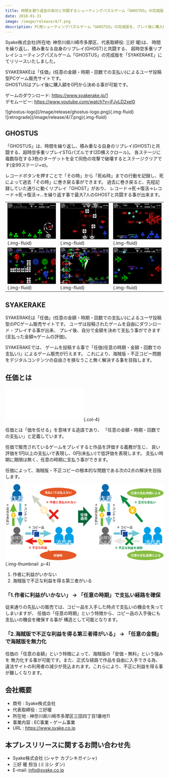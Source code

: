 ```yaml
---
title: 時間を遡り過去の自分と共闘するシューティングパズルゲーム「GHOSTUS」の完成版をリリース
date: 2018-01-31
image: /image/release/4/7.png
description: PC用シューティングパズルゲーム「GHOSTUS」の完成版を、プレイ後に購入額(0円～)を決めるゲーム販売サイト「SYAKERAKE」にてリリースしました。
---
```


Syake株式会社(所在地: 神奈川県川崎市多摩区、代表取締役: 三好 暖)は、
時間を繰り返し、積み重なる自身のリプレイ(GHOST)と共闘する、
超時空多重リプレイシューティングパズルゲーム「GHOSTUS」の完成版を「SYAKERAKE」にてリリースいたしました。

SYAKERAKEは「任価」(任意の金額・時期・回数での支払い)によるユーザ投稿型PCゲーム販売サイトです。  
GHOSTUSはプレイ後に購入額を0円から決める事が可能です。

ゲームのダウンロード: <https://www.syakerake.jp/1>  
デモムービー: <https://www.youtube.com/watch?v=jFJyLD2xel0>

<!--more-->

<div class="row">
<div class="col-md-6">
![ghostus-logo](/image/release/ghostus-logo.png){.img-fluid}
</div>
<div class="col-md-6">
![retrograde](/image/release/4/7.png){.img-fluid}
</div>
</div>

## GHOSTUS
「GHOSTUS」は、時間を繰り返し、積み重なる自身のリプレイ(GHOST)と共闘する、超時空多重リプレイSTGパズルです(2D横スクロール)。
各ステージに複数存在する3色のターゲットを全て同色の攻撃で破壊するとステージクリアです(全99ステージ+α)。

レコードボタンを押すことで「その時」から「死ぬ時」までの行動を記録し、死によって過去「その時」に巻き戻る事ができます。
過去に巻き戻ると、先程記録していた通りに動くリプレイ「GHOST」がおり、
レコード→死→復活→レコード→死→復活→…を繰り返す事で最大7人のGHOSTと共闘する事が出来ます。

||||
|:--|:--|:--|
| ![1](/image/release/4/1.png){.img-fluid} | ![2](/image/release/4/2.png){.img-fluid} | ![3](/image/release/4/3.png){.img-fluid}
| ![4](/image/release/4/4.png){.img-fluid} | ![5](/image/release/4/5.png){.img-fluid} | ![6](/image/release/4/6.png){.img-fluid}

## SYAKERAKE
SYAKERAKEは「任価」(任意の金額・時期・回数での支払い)によるユーザ投稿型のPCゲーム販売サイトです。
ユーザは投稿されたゲームを自由にダウンロード・プレイする事が出来、
プレイ後、自分で金額を決めて支払う事ができます(支払った金額≒ゲームの評価)。

SYAKERAKEでは、
ゲームを投稿する事で「任価(任意の時期・金額・回数での支払い)」によるゲーム販売が行えます。
これにより、海賊版・不正コピー問題をデジタルコンテンツの自由さを損なうこと無く解決する事を目指します。

## 任価とは
![SYAKERAKE](/image/logo/ninka-white.svg){.col-4}

任価とは「価を任せる」を意味する造語であり、
「任意の金額・時期・回数での支払い」と定義しています。

任価で販売されているゲームをプレイすると作品を評価する義務が生じ、
良い評価を1円以上の支払いで表現し、0円(未払い)で低評価を表現します。
支払い時期に期限は無く、任意の時期に支払う事ができます。

任価によって、海賊版・不正コピーの根本的な問題である次の2点の解決を目指します。

![海賊版・不正コピー問題](/image/release/ninka-bootleg.svg){.img-thumbnail .p-4}

1. 作者に利益がいかない
1. 海賊版で不正な利益を得る第三者がいる

### 「1.作者に利益がいかない」 → 「任意の時期」で支払い経路を確保
従来通りの先払いの販売では、コピー品を入手した時点で支払いの機会を失ってしまいますが、
任価の「任意の時期」という特徴から、コピー品の入手後にも支払いの機会を確保する事が
構造として可能となります。

### 「2.海賊版で不正な利益を得る第三者得がいる」 → 「任意の金額」で海賊版を無力化
任価の「任意の金額」という特徴によって、海賊版の「安価・無料」という強みを
無力化する事が可能です。また、正式な経路で作品を自由に入手できる為、
違法サイトの利用者の減少が見込まれます。これらにより、不正に利益を得る事が難しくなります。


## 会社概要

- 商号        : Syake株式会社
- 代表取締役  : 三好暖
- 所在地      : 神奈川県川崎市多摩区三田四丁目1番地11
- 事業内容    : EC事業・ゲーム事業
- URL         : <https://www.syake.co.jp>

## 本プレスリリースに関するお問い合わせ先

- Syake株式会社 (シャケ カブシキガイシャ)
- 三好 暖 担当 (ミヨシ ダン)
- E-mail: info@syake.co.jp
